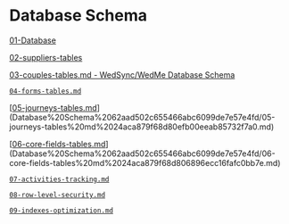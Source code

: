 # Database Schema

[01-Database](Database%20Schema%2062aad502c655466abc6099de7e57e4fd/01-Database%2024aca879f68d812fbedbdb2a06b07e54.md)

[02-suppliers-tables](Database%20Schema%2062aad502c655466abc6099de7e57e4fd/02-suppliers-tables%2024aca879f68d802a8bdff8c9e1952895.md)

[03-couples-tables.md - WedSync/WedMe Database Schema](Database%20Schema%2062aad502c655466abc6099de7e57e4fd/03-couples-tables%20md%20-%20WedSync%20WedMe%20Database%20Sche%2024aca879f68d805c8f46cf9dd66d2d8d.md)

[`04-forms-tables.md`](Database%20Schema%2062aad502c655466abc6099de7e57e4fd/04-forms-tables%20md%2024aca879f68d80459c5bf8aa9a067db4.md)

[[05-journeys-tables.md](http://05-journeys-tables.md/)](Database%20Schema%2062aad502c655466abc6099de7e57e4fd/05-journeys-tables%20md%2024aca879f68d80efb00eeab85732f7a0.md)

[[06-core-fields-tables.md](http://06-core-fields-tables.md/)](Database%20Schema%2062aad502c655466abc6099de7e57e4fd/06-core-fields-tables%20md%2024aca879f68d806896ecc16fafc0bb7e.md)

[`07-activities-tracking.md`](Database%20Schema%2062aad502c655466abc6099de7e57e4fd/07-activities-tracking%20md%2024aca879f68d80afb8c9c5f3f106f234.md)

[`08-row-level-security.md`](Database%20Schema%2062aad502c655466abc6099de7e57e4fd/08-row-level-security%20md%2024aca879f68d80a4b896d6b54c5a736c.md)

[`09-indexes-optimization.md`](Database%20Schema%2062aad502c655466abc6099de7e57e4fd/09-indexes-optimization%20md%2024aca879f68d80019cccd9b20bc544f4.md)